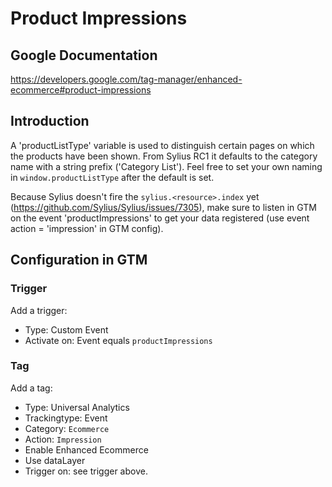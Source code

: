# Product Impressions

## Google Documentation

https://developers.google.com/tag-manager/enhanced-ecommerce#product-impressions

## Introduction

A 'productListType' variable is used to distinguish certain pages on which the products have been shown. From Sylius RC1 it
defaults to the category name with a string prefix ('Category List'). Feel free to set your own naming in `window.productListType`
after the default is set.

Because Sylius doesn't fire the `sylius.<resource>.index` yet (https://github.com/Sylius/Sylius/issues/7305), make sure to listen in GTM on the event
'productImpressions' to get your data registered (use event action = 'impression' in GTM config).

## Configuration in GTM

### Trigger

Add a trigger:

* Type: Custom Event
* Activate on: Event equals `productImpressions`

### Tag

Add a tag:

* Type: Universal Analytics
* Trackingtype: Event
* Category: `Ecommerce`
* Action: `Impression`
* Enable Enhanced Ecommerce
* Use dataLayer
* Trigger on: see trigger above.
